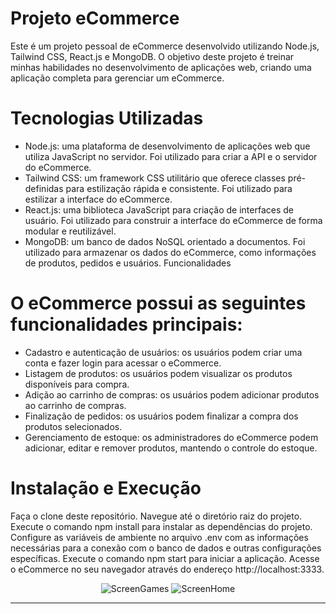 # Projeto eCommerce

<p>Este é um projeto pessoal de eCommerce desenvolvido utilizando Node.js, Tailwind CSS, React.js e MongoDB. O objetivo deste projeto é treinar minhas habilidades no desenvolvimento de aplicações web, criando uma aplicação completa para gerenciar um eCommerce.</p>

# Tecnologias Utilizadas
* Node.js: uma plataforma de desenvolvimento de aplicações web que utiliza JavaScript no servidor. Foi utilizado para criar a API e o servidor do eCommerce.
* Tailwind CSS: um framework CSS utilitário que oferece classes pré-definidas para estilização rápida e consistente. Foi utilizado para estilizar a interface do eCommerce.
* React.js: uma biblioteca JavaScript para criação de interfaces de usuário. Foi utilizado para construir a interface do eCommerce de forma modular e reutilizável.
* MongoDB: um banco de dados NoSQL orientado a documentos. Foi utilizado para armazenar os dados do eCommerce, como informações de produtos, pedidos e usuários.
Funcionalidades

# O eCommerce possui as seguintes funcionalidades principais:
* Cadastro e autenticação de usuários: os usuários podem criar uma conta e fazer login para acessar o eCommerce.
* Listagem de produtos: os usuários podem visualizar os produtos disponíveis para compra.
* Adição ao carrinho de compras: os usuários podem adicionar produtos ao carrinho de compras.
* Finalização de pedidos: os usuários podem finalizar a compra dos produtos selecionados.
* Gerenciamento de estoque: os administradores do eCommerce podem adicionar, editar e remover produtos, mantendo o controle do estoque.

# Instalação e Execução
<p>Faça o clone deste repositório. Navegue até o diretório raiz do projeto. Execute o comando npm install para instalar as dependências do projeto. Configure as variáveis de ambiente no arquivo .env com as informações necessárias para a conexão com o banco de dados e outras configurações específicas. Execute o comando npm start para iniciar a aplicação. Acesse o eCommerce no seu navegador através do endereço http://localhost:3333.</p>


<div align="center">
  
  ![ScreenGames](https://github.com/diogoramosr/e-commerce/assets/100318805/b3e29271-99b2-4693-96a2-ea28de1d03bb)
  ![ScreenHome](https://github.com/diogoramosr/e-commerce/assets/100318805/e49857a0-816c-4939-91b1-6e9bc7c38aa3)
</div>

---

